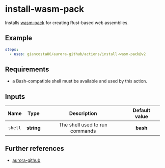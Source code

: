 # install-wasm-pack

Installs [wasm-pack](https://rustwasm.github.io/wasm-pack/) for creating Rust-based web assemblies.

## Example

```yaml
steps:
  - uses: giancosta86/aurora-github/actions/install-wasm-pack@v2
```

## Requirements

- a Bash-compatible shell must be available and used by this action.

## Inputs

|  Name   |    Type    |          Description           | Default value |
| :-----: | :--------: | :----------------------------: | :-----------: |
| `shell` | **string** | The shell used to run commands |   **bash**    |

## Further references

- [aurora-github](../../README.md)
